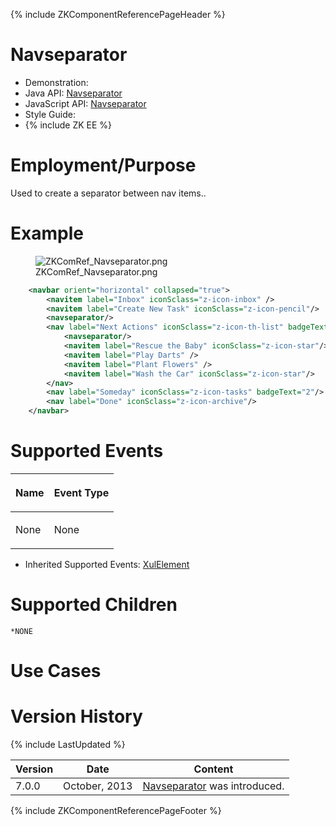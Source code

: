 {% include ZKComponentReferencePageHeader %}

# Navseparator

- Demonstration:
- Java API:
  [Navseparator](http://www.zkoss.org/javadoc/latest/zk/org/zkoss/zkmax/zul/Navseparator.html)
- JavaScript API:
  [Navseparator](http://www.zkoss.org/javadoc/latest/jsdoc/zkmax/nav/Navseparator.html)
- Style Guide:
- {% include ZK EE %}

# Employment/Purpose

Used to create a separator between nav items..

# Example

<figure>
<img src="ZKComRef_Navseparator.png"
title="ZKComRef_Navseparator.png" />
<figcaption>ZKComRef_Navseparator.png</figcaption>
</figure>

``` xml
    <navbar orient="horizontal" collapsed="true">
        <navitem label="Inbox" iconSclass="z-icon-inbox" />
        <navitem label="Create New Task" iconSclass="z-icon-pencil"/>
        <navseparator/>
        <nav label="Next Actions" iconSclass="z-icon-th-list" badgeText="4">
            <navseparator/>
            <navitem label="Rescue the Baby" iconSclass="z-icon-star"/>
            <navitem label="Play Darts" />
            <navitem label="Plant Flowers" />
            <navitem label="Wash the Car" iconSclass="z-icon-star"/>
        </nav>
        <nav label="Someday" iconSclass="z-icon-tasks" badgeText="2"/>
        <nav label="Done" iconSclass="z-icon-archive"/>
    </navbar>
```

# Supported Events

<table>
<thead>
<tr class="header">
<th><center>
<p>Name</p>
</center></th>
<th><center>
<p>Event Type</p>
</center></th>
</tr>
</thead>
<tbody>
<tr class="odd">
<td><p>None</p></td>
<td><p>None</p></td>
</tr>
</tbody>
</table>

- Inherited Supported Events: [
  XulElement](ZK_Component_Reference/Base_Components/XulElement#Supported_Events)

# Supported Children

`*NONE`

# Use Cases

# Version History

{% include LastUpdated %}

| Version | Date          | Content                                                                                                      |
|---------|---------------|--------------------------------------------------------------------------------------------------------------|
| 7.0.0   | October, 2013 | [Navseparator](http://www.zkoss.org/javadoc/latest/zk/org/zkoss/zkmax/zul/Navseparator.html) was introduced. |

{% include ZKComponentReferencePageFooter %}
